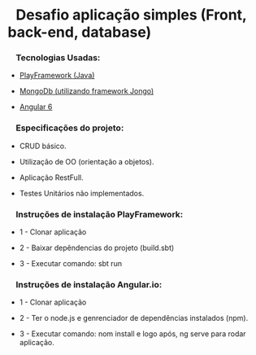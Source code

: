 <h1><svg aria-hidden="true" class="octicon octicon-link" height="16" version="1.1" viewBox="0 0 16 16" width="16"></svg></a>Desafio aplicação simples (Front, back-end, database)</h1>
<h3><svg aria-hidden="true" class="octicon octicon-link" height="16" version="1.1" viewBox="0 0 16 16" width="16"></svg></a>Tecnologias Usadas: </h3>

<ul>
  <li>
    <p><a href="https://www.playframework.com/" target="_blank">PlayFramework (Java)</a></p>
  </li>
  <li>
    <p><a href="https://www.mongodb.com/" target="_blank">MongoDb (utilizando framework Jongo)</a></p>
  </li>
  <li>
    <p><a href="https://angular.io/" target="_blank">Angular 6</a></p>
  </li>
</ul>

<h3><svg aria-hidden="true" class="octicon octicon-link" height="16" version="1.1" viewBox="0 0 16 16" width="16"></svg></a>Especificações do projeto: </h3>
<ul>
  <li>
    <p>CRUD básico.</p>
  </li>
  <li>
    <p>Utilização de OO (orientação a objetos).</p>
  </li>
  <li>
    <p>Aplicação RestFull.</p>
  </li>
  <li>
    <p>Testes Unitários não implementados.</p>
  </li>
</ul>

<h3><svg aria-hidden="true" class="octicon octicon-link" height="16" version="1.1" viewBox="0 0 16 16" width="16"></svg></a>Instruções de instalação PlayFramework: </h3>
<ul>
  <li>
    <p>1 - Clonar aplicação</p>
  </li>
  <li>
    <p>2 - Baixar depêndencias do projeto (build.sbt)</p>
  </li>
  <li>
    <p>3 - Executar comando: sbt run</p>
  </li>
</ul>

<h3><svg aria-hidden="true" class="octicon octicon-link" height="16" version="1.1" viewBox="0 0 16 16" width="16"></svg></a>Instruções de instalação Angular.io: </h3>
<ul>
  <li>
    <p>1 - Clonar aplicação</p>
  </li>
  <li>
    <p>2 - Ter o node.js e genrenciador de dependências instalados (npm).</p>
  </li>
  <li>
    <p>3 - Executar comando: nom install e logo após, ng serve para rodar aplicação.</p>
  </li>
</ul>
